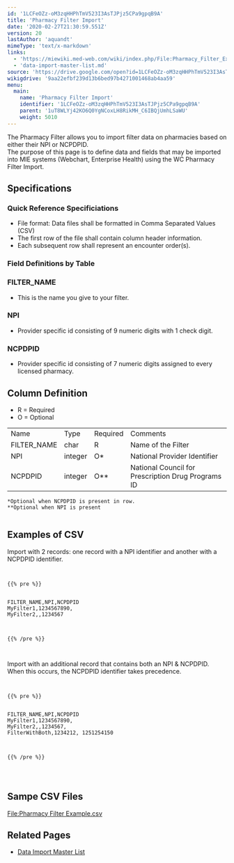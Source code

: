 ```yaml
---
id: '1LCFeOZz-oM3zqHHPhTmV523I3AsTJPjz5CPa9gpqB9A'
title: 'Pharmacy Filter Import'
date: '2020-02-27T21:30:59.551Z'
version: 20
lastAuthor: 'aquandt'
mimeType: 'text/x-markdown'
links:
  - 'https://miewiki.med-web.com/wiki/index.php/File:Pharmacy_Filter_Example.csv'
  - 'data-import-master-list.md'
source: 'https://drive.google.com/open?id=1LCFeOZz-oM3zqHHPhTmV523I3AsTJPjz5CPa9gpqB9A'
wikigdrive: '9aa22efbf239d13b6bed97b4271001468ab4aa59'
menu:
  main:
    name: 'Pharmacy Filter Import'
    identifier: '1LCFeOZz-oM3zqHHPhTmV523I3AsTJPjz5CPa9gpqB9A'
    parent: '1uT8WLYj42KO6Q0YgNCoxLH8RikMH_C6IBQjUmhLSaWU'
    weight: 5010
---
```

The Pharmacy Filter allows you to import filter data on pharmacies based on either their NPI or NCPDPID.  
The purpose of this page is to define data and fields that may be imported into MIE systems (Webchart, Enterprise Health) using the WC Pharmacy Filter Import.

  
## **Specifications**  


  
### **Quick Reference Specificiations**  

* File format: Data files shall be formatted in Comma Separated Values (CSV)
* The first row of the file shall contain column header information.
* Each subsequent row shall represent an encounter order(s).

  
### **Field Definitions by Table**  


  
### **FILTER_NAME**  

* This is the name you give to your filter.

  
### **NPI**  

* Provider specific id consisting of 9 numeric digits with 1 check digit.

  
### **NCPDPID**  

* Provider specific id consisting of 7 numeric digits assigned to every licensed pharmacy.

  
## **Column Definition**  

* R = Required
* O = Optional

<table>
<tr>
<td>Name</td>
<td>Type</td>
<td>Required</td>
<td>Comments</td>
</tr>
<tr>
<td>FILTER_NAME</td>
<td>char</td>
<td>R</td>
<td>Name of the Filter</td>
</tr>
<tr>
<td>NPI</td>
<td>integer</td>
<td>O*</td>
<td>National Provider Identifier</td>
</tr>
<tr>
<td>NCPDPID</td>
<td>integer</td>
<td>O**</td>
<td>National Council for Prescription Drug Programs ID</td>
</tr>

</table>

```
*Optional when NCPDPID is present in row.  
**Optional when NPI is present  
  

```
  
## **Examples of CSV**  
  
Import with 2 records: one record with a NPI identifier and another with a NCPDPID identifier.


```
  
  
{{% pre %}}  
  
  
FILTER_NAME,NPI,NCPDPID  
MyFilter1,1234567890,  
MyFilter2,,1234567  
  
  
  
{{% /pre %}}  
  
  

```
Import with an additional record that contains both an NPI & NCPDPID. When this occurs, the NCPDPID identifier takes precedence.


```
  
  
{{% pre %}}  
  
  
FILTER_NAME,NPI,NCPDPID  
MyFilter1,1234567890,  
MyFilter2,,1234567,  
FilterWithBoth,1234212, 1251254150  
  
  
  
{{% /pre %}}  
  
  
  

```
  
## **Sampe CSV Files**  

[File:Pharmacy Filter Example.csv](https://miewiki.med-web.com/wiki/index.php/File:Pharmacy_Filter_Example.csv)

  
## **Related Pages**  

* [Data Import Master List](data-import-master-list.md)
